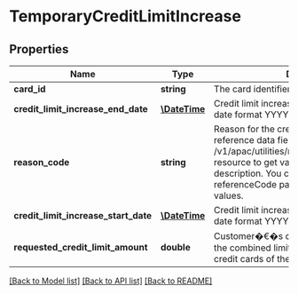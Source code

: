 # TemporaryCreditLimitIncrease

## Properties
Name | Type | Description | Notes
------------ | ------------- | ------------- | -------------
**card_id** | **string** | The card identifier in encrypted format. | 
**credit_limit_increase_end_date** | [**\DateTime**](\DateTime.md) | Credit limit increase end  date in ISO 8601 date format YYYY-MM-DD. | 
**reason_code** | **string** | Reason for the credit limit increase.This is a reference data field. Please use /v1/apac/utilities/referenceData/{reasonCode} resource to get valid value of this field with description. You can use the field name as the referenceCode parameter to retrieve the values. | 
**credit_limit_increase_start_date** | [**\DateTime**](\DateTime.md) | Credit limit increase start date in ISO 8601 date format YYYY-MM-DD. | 
**requested_credit_limit_amount** | **double** | Customer�€�s desired credit limit. This is the combined limit shared with all the existing credit cards of the customer | 

[[Back to Model list]](../../README.md#documentation-for-models) [[Back to API list]](../../README.md#documentation-for-api-endpoints) [[Back to README]](../../README.md)


